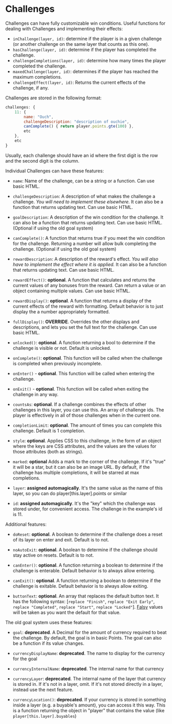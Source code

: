 # Challenges

Challenges can have fully customizable win conditions. Useful functions for dealing with Challenges and implementing their effects:

- `inChallenge(layer, id)`: determine if the player is in a given challenge (or another challenge on the same layer that counts as this one).
- `hasChallenge(layer, id)`: determine if the player has completed the challenge.
- `challengeCompletions(layer, id)`: determine how many times the player completed the challenge.
- `maxedChallenge(layer, id)`: determines if the player has reached the maximum completions.
- `challengeEffect(layer, id)`: Returns the current effects of the challenge, if any.

Challenges are stored in the following format:

```js
challenges: {
    11: {
        name: "Ouch",
        challengeDescription: "description of ouchie",
        canComplete() { return player.points.gte(100) },
        etc
    },
    etc
}
```

Usually, each challenge should have an id where the first digit is the row and the second digit is the column.

Individual Challenges can have these features:

- `name`: Name of the challenge, can be a string or a function. Can use basic HTML.

- `challengeDescription`: A description of what makes the challenge a challenge. *You will need to implement these elsewhere.* It can also be a function that returns updating text. Can use basic HTML.

- `goalDescription`: A description of the win condition for the challenge. It can also be a function that returns updating text.
    Can use basic HTML. (Optional if using the old goal system)

- `canComplete()`: A function that returns true if you meet the win condition for the challenge. Returning a number will allow bulk completing the challenge.
    (Optional if using the old goal system)

- `rewardDescription`: A description of the reward's effect. *You will also have to implement the effect where it is applied.* It can also be a function that returns updating text. Can use basic HTML.

- `rewardEffect()`: **optional**. A function that calculates and returns the current values of any bonuses from the reward. Can return a value or an object containing multiple values. Can use basic HTML.

- `rewardDisplay()`: **optional**. A function that returns a display of the current effects of the reward with formatting. Default behavior is to just display the a number appropriately formatted.

- `fullDisplay()`: **OVERRIDE**. Overrides the other displays and descriptions, and lets you set the full text for the challenge. Can use basic HTML.

- `unlocked()`: **optional**. A function returning a bool to determine if the challenge is visible or not. Default is unlocked.

- `onComplete()`: **optional**. This function will be called when the challenge is completed when previously incomplete.

- `onEnter()` - **optional**. This function will be called when entering the challenge.

- `onExit()` - **optional**. This function will be called when exiting the challenge in any way.

- `countsAs`: **optional**. If a challenge combines the effects of other challenges in this layer, you can use this. An array of challenge ids. The player is effectively in all of those challenges when in the current one.

- `completionLimit`: **optional**. The amount of times you can complete this challenge. Default is 1 completion.

- `style`: **optional**. Applies CSS to this challenge, in the form of an object where the keys are CSS attributes, and the values are the values for those attributes (both as strings).

- `marked`: **optional** Adds a mark to the corner of the challenge. If it's "true" it will be a star, but it can also be an image URL. By default, if the challenge has multiple completions, it will be starred at max completions.

- `layer`: **assigned automagically**. It's the same value as the name of this layer, so you can do player[this.layer].points or similar

- `id`: **assigned automagically**. It's the "key" which the challenge was stored under, for convenient access. The challenge in the example's id is 11.

Additional features:

- `doReset`: **optional**. A boolean to determine if the challenge does a reset of its layer on enter and exit. Default is to not.

- `noAutoExit`: **optional**. A boolean to determine if the challenge should stay active on resets. Default is to not.

- `canEnter()`: **optional**. A function returning a boolean to determine if the challenge is enterable. Default behavior is to always allow entering.

- `canExit()`: **optional**. A function returning a boolean to determine if the challenge is exitable. Default behavior is to always allow exiting.

- `buttonText`: **optional**. An array that replaces the default button text. It has the following syntax: [`replace "Finish"`, `replace "Exit Early"`, `replace "Completed"`, `replace "Start"`, `replace "Locked"`]. [Falsy](https://developer.mozilla.org/en-US/docs/Glossary/Falsy) values will be taken as you want the default for that value.

The old goal system uses these features:

- `goal`: **deprecated**. A Decimal for the amount of currency required to beat the challenge. By default, the goal is in basic Points. The goal can also be a function if its value changes.

- `currencyDisplayName`: **deprecated**. The name to display for the currency for the goal

- `currencyInternalName`: **deprecated**. The internal name for that currency

- `currencyLayer`: **deprecated**. The internal name of the layer that currency is stored in. If it's not in a layer, omit. If it's not stored directly in a layer, instead use the next feature.

- `currencyLocation()`: **deprecated**. If your currency is stored in something inside a layer (e.g. a buyable's amount), you can access it this way. This is a function returning the object in "player" that contains the value (like `player[this.layer].buyables`)

